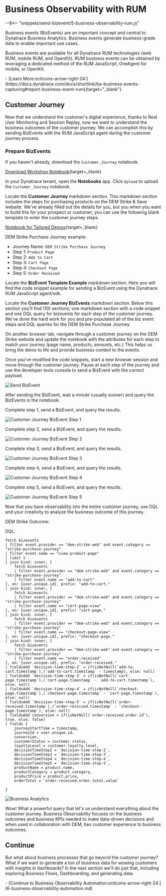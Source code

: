 # Business Observability with RUM
--8<-- "snippets/send-bizevent/5-business-observability-rum.js"

Business events (BizEvents) are an important concept and central to Dynatrace Business Analytics. Business events generate business-grade data to enable important use cases.

Business events are available for all Dynatrace RUM technologies (web RUM, mobile RUM, and OpenKit). RUM business events can be obtained by leveraging a dedicated method of the RUM JavaScript, OneAgent for mobile, or OpenKit.

<div class="grid cards" markdown>
- [Learn More:octicons-arrow-right-24:](https://docs.dynatrace.com/docs/shortlink/ba-business-events-capturing#report-business-event-rum){target="_blank"}
</div>

## Customer Journey

Now that we understand the customer's digital experience, thanks to Real User Monitoring and Session Replay, now we want to understand the business outcomes of the customer journey.  We can accomplish this by sending BizEvents with the RUM JavaScript agent during the customer journey process.

### Prepare BizEvents

If you haven't already, download the `Customer_Journey` notebook.

[Download Workshop Notebook](https://github.com/dynatrace-wwse/enablement-browser-dem-biz-observability/blob/main/docs/assets/dynatrace/notebook/Customer_Journey.json){target=_blank}

In your Dynatrace tenant, open the **Notebooks** app.  Click `Upload` to upload the `Customer_Journey` notebook.

Locate the **Customer Journey** markdown section.  This markdown section includes the steps for purchasing products on the DEM Strike & Save webaite. We've already filled out the details for you, but you when you want to build this for your prospect or customer, you can use the following blank template to enter the customer journey steps. 

[Notebook for Tailored Demos](https://github.com/dynatrace-wwse/enablement-browser-dem-biz-observability/blob/main/docs/assets/dynatrace/notebook/Blank_Customer_Journey.json){target=_blank}

DEM Strike Purchase Journey example:

* Journey Name: `DEM Strike Purchase Journey`
* Step 1: `Product Page`
* Step 2: `Add to Cart`
* Step 3: `Cart Page`
* Step 4: `Checkout Page`
* Step 5: `Order Received`

Locate the **BizEvent Template Example** markdown section.  Here you will find the code snippet example for sending a BizEvent using the Dynatrace RUM JavaScript agent/sdk. 

Locate the **Customer Journey BizEvents** markdown section.  Below this section you'll find (10) sections; one markdown section with a code snippet and one DQL query for bizevents for each step of the customer journey. We've done the hard work for you and pre-populated all of the biz event steps and DQL queries for the DEM Strike Purchase Journey.

On another browser tab, navigate through a customer journey on the DEM Strike website and update the notebook with the attributes for each step to match your journey (page name, products, amounts, etc.) This helps us bring the demo to life and provide business context to the events.

Once you've modified the code snippets, start a new browser session and move through the customer journey.  Pause at each step of the journey and use the developer tools console to send a BizEvent with the correct payload.

![Send BizEvent](./img/rum-biz-obs_customer_journey_send_bizevent.png)

After sending the BizEvent, wait a minute (usually sooner) and query the BizEvents in the notebook.

Complete step 1, send a BizEvent, and query the results.

![Customer Journey BizEvent Step 1](./img/rum-biz-obs_customer_journey_bizevent_step_1.png)

Complete step 2, send a BizEvent, and query the results.

![Customer Journey BizEvent Step 2](./img/rum-biz-obs_customer_journey_bizevent_step_2.png)

Complete step 3, send a BizEvent, and query the results.

![Customer Journey BizEvent Step 3](./img/rum-biz-obs_customer_journey_bizevent_step_3.png)

Complete step 4, send a BizEvent, and query the results.

![Customer Journey BizEvent Step 4](./img/rum-biz-obs_customer_journey_bizevent_step_4.png)

Complete step 5, send a BizEvent, and query the results.

![Customer Journey BizEvent Step 5](./img/rum-biz-obs_customer_journey_bizevent_step_5.png)

Now that you have observability into the entire customer journey, use DQL and your creativity to analyze the business outcome of this journey.

DEM Strike Outcome:

DQL:
```
fetch bizevents
| filter event.provider == "dem-strike-web" and event.category == "strike-purchase-journey"
| filter event.name == "view-product-page"
| limit 1
| join kind: inner, [
    fetch bizevents
    | filter event.provider == "dem-strike-web" and event.category == "strike-purchase-journey"
    | filter event.name == "add-to-cart"
], on: {user.unique.id}, prefix: "add-to-cart."
| join kind: inner, [
    fetch bizevents
    | filter event.provider == "dem-strike-web" and event.category == "strike-purchase-journey"
    | filter event.name == "cart-page-view"
], on: {user.unique.id}, prefix: "cart-page."
| join kind: inner, [
    fetch bizevents
    | filter event.provider == "dem-strike-web" and event.category == "strike-purchase-journey"
    | filter event.name == "checkout-page-view"
], on: {user.unique.id}, prefix: "checkout-page."
| join kind: inner, [
    fetch bizevents
    | filter event.provider == "dem-strike-web" and event.category == "strike-purchase-journey"
    | filter event.name == "order-received"
], on: {user.unique.id}, prefix: "order-received."
| fieldsAdd `decision-time-step-2` = if(isNotNull(`add-to-cart.timestamp`),(`add-to-cart.timestamp` - timestamp), else: null)
| fieldsAdd `decision-time-step-3` = if(isNotNull(`cart-page.timestamp`),(`cart-page.timestamp` - `add-to-cart.timestamp`), else: null)
| fieldsAdd `decision-time-step-4` = if(isNotNull(`checkout-page.timestamp`),(`checkout-page.timestamp` - `cart-page.timestamp`), else: null)
| fieldsAdd `decision-time-step-5` = if(isNotNull(`order-received.timestamp`),(`order-received.timestamp` - `checkout-page.timestamp`), else: null)
| fieldsAdd conversion = if(isNotNull(`order-received.order.id`), true, else: false)
| fields {
    journeyStartTime = timestamp,
    journeyId = user.unique.id,
    conversion,
    customerStatus = customer.status,
    loyaltyLevel = customer.loyalty.level,
    decisionTimeStep2 = `decision-time-step-2`,
    decisionTimeStep3 = `decision-time-step-3`,
    decisionTimeStep4 = `decision-time-step-4`,
    decisionTimeStep5 = `decision-time-step-5`,
    productName = product.name,
    productCategory = product.category,
    productPrice = product.price,
    orderTotal = `order-received.order.total.value`
    
}
```

![Business Analytics](./img/rum-biz-obs_customer_journey_business_analytics.png)

Wow!  What a powerful query that let's us understand everything about the customer journey.  Business Observability focuses on the business outcomes and business KPIs needed to make data-driven decisions and when used in collaboration with DEM, ties customer experience to business outcomes.

## Continue
But what about business processes that go beyond the customer journey? What if we want to generate a ton of business data for wowing customers with insights in dashboards? In the next section we'll do just that, including exploring Business Flows, Dashboarding, and generating data.


<div class="grid cards" markdown>
- [Continue to Business Observability Automation:octicons-arrow-right-24:](6-business-observability-automation.md)
</div>

